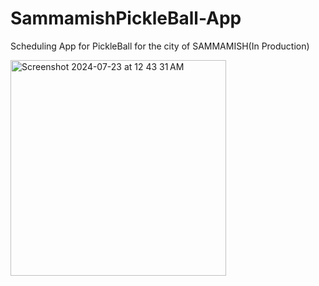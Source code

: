 # SammamishPickleBall-App
Scheduling App for PickleBall for the city of SAMMAMISH(In Production)


<img width="345" alt="Screenshot 2024-07-23 at 12 43 31 AM" src="https://github.com/user-attachments/assets/9ed87196-0ef1-498d-9bad-caa567604ec6">
